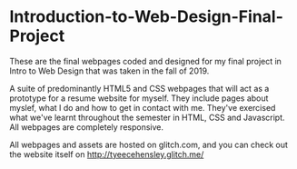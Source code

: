 # Introduction-to-Web-Design-Final-Project

These are the final webpages coded and designed for my final project in Intro to Web Design that was taken in the fall of 2019. 

A suite of predominantly HTML5 and CSS webpages that will act as a prototype for a resume website for myself. They include pages about myslef, what I do and how to get in contact with me. They've exercised what we've learnt throughout the semester in HTML, CSS and Javascript. All webpages are completely responsive.

All webpages and assets are hosted on glitch.com, and you can check out the website itself on http://tyeecehensley.glitch.me/ 
